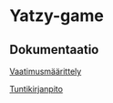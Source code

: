 # Yatzy-game

## Dokumentaatio

[Vaatimusmäärittely](https://github.com/olevaltt/ot-harjoitustyo_syksy_2021/blob/master/dokumentaatio/vaatimusmaarittely.md)

[Tuntikirjanpito](https://github.com/olevaltt/ot-harjoitustyo_syksy_2021/blob/master/dokumentaatio/tuntikirjanpito.md)



